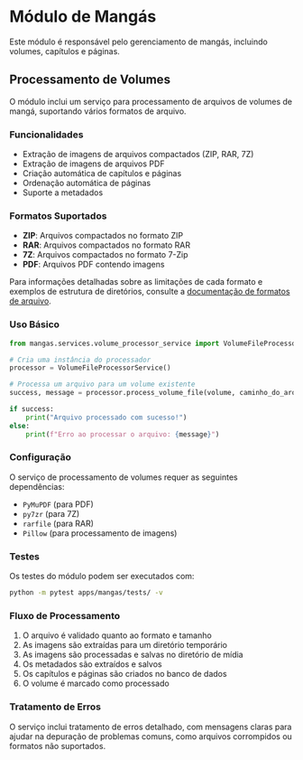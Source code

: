 # Módulo de Mangás

Este módulo é responsável pelo gerenciamento de mangás, incluindo volumes, capítulos e páginas.

## Processamento de Volumes

O módulo inclui um serviço para processamento de arquivos de volumes de mangá, suportando vários formatos de arquivo.

### Funcionalidades

- Extração de imagens de arquivos compactados (ZIP, RAR, 7Z)
- Extração de imagens de arquivos PDF
- Criação automática de capítulos e páginas
- Ordenação automática de páginas
- Suporte a metadados

### Formatos Suportados

- **ZIP**: Arquivos compactados no formato ZIP
- **RAR**: Arquivos compactados no formato RAR
- **7Z**: Arquivos compactados no formato 7-Zip
- **PDF**: Arquivos PDF contendo imagens

Para informações detalhadas sobre as limitações de cada formato e exemplos de estrutura de diretórios, consulte a [documentação de formatos de arquivo](docs/FORMATOS_ARQUIVO.md).

### Uso Básico

```python
from mangas.services.volume_processor_service import VolumeFileProcessorService

# Cria uma instância do processador
processor = VolumeFileProcessorService()

# Processa um arquivo para um volume existente
success, message = processor.process_volume_file(volume, caminho_do_arquivo)

if success:
    print("Arquivo processado com sucesso!")
else:
    print(f"Erro ao processar o arquivo: {message}")
```

### Configuração

O serviço de processamento de volumes requer as seguintes dependências:

- `PyMuPDF` (para PDF)
- `py7zr` (para 7Z)
- `rarfile` (para RAR)
- `Pillow` (para processamento de imagens)

### Testes

Os testes do módulo podem ser executados com:

```bash
python -m pytest apps/mangas/tests/ -v
```

### Fluxo de Processamento

1. O arquivo é validado quanto ao formato e tamanho
2. As imagens são extraídas para um diretório temporário
3. As imagens são processadas e salvas no diretório de mídia
4. Os metadados são extraídos e salvos
5. Os capítulos e páginas são criados no banco de dados
6. O volume é marcado como processado

### Tratamento de Erros

O serviço inclui tratamento de erros detalhado, com mensagens claras para ajudar na depuração de problemas comuns, como arquivos corrompidos ou formatos não suportados.
